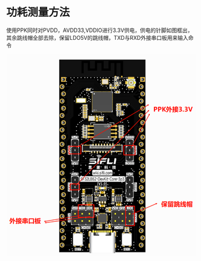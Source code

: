 # 功耗测量方法
使用PPK同时对PVDD，AVDD33,VDDIO进行3.3V供电，供电的针脚如图框出，其余跳线帽全部去除，保留LDO5V的跳线帽，TXD与RXD外接串口板用来输入命令


![](assert/image4.png)


